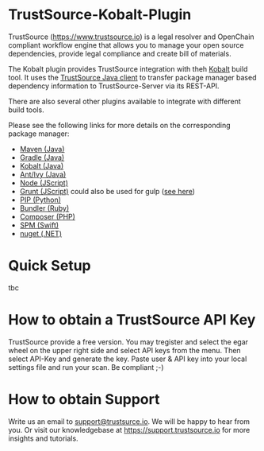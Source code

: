 # TrustSource-Kobalt-Plugin
TrustSource (https://www.trustsource.io) is a legal resolver and OpenChain compliant workflow engine that allows you to manage your open source dependencies, provide legal compliance and create bill of materials.

The Kobalt plugin provides TrustSource integration with theh [Kobalt](https://github.com/cbeust/Kobalt) build tool. It uses the [TrustSource Java client](https://github.com/eacg-gmbh/ecs-java-client/) to transfer package manager based dependency information to TrustSource-Server via its REST-API. 

There are also several other plugins available to integrate with different build tools.

Please see the following links for more details on the corresponding package manager: 
* [Maven (Java)](https://github.com/eacg-gmbh/ecs-mvn-plugin)
* [Gradle (Java)](https://github.com/eacg-gmbh/ecs-gradle-plugin)
* [Kobalt (Java)](https://github.com/eacg-gmbh/TrustSource-Kobalt-Plugin)
* [Ant/Ivy (Java)](https://github.com/eacg-gmbh/TrustSource-Ant-Plugin)
* [Node (JScript)](https://github.com/eacg-gmbh/ecs-node-client)
* [Grunt (JScript)](https://github.com/eacg-gmbh/ecs-grunt-plugin) could also be used for gulp ([see here](https://support.trustsource.io/hc/en-us/articles/115003209085-How-to-integrate-TrustSource-with-npm-via-gulp))
* [PIP (Python)](https://github.com/eacg-gmbh/ecs-pip-plugin)
* [Bundler (Ruby)](https://github.com/eacg-gmbh/ecs-bundler)
* [Composer (PHP)](https://github.com/eacg-gmbh/ecs-composer)
* [SPM (Swift)](https://github.com/eacg-gmbh/ecs-spm-plugin)
* [nuget (.NET)](https://github.com/eacg-gmbh/ecs-nuget)

# Quick Setup
tbc

# How to obtain a TrustSource API Key
TrustSource provide a free version. You may tregister and select the egar wheel on the upper right side and select API keys from the menu. Then select API-Key and generate the key. Paste user & API key into your local settings file and run your scan. Be compliant ;-)

# How to obtain Support
Write us an email to support@trustsurce.io. We will be happy to hear from you. Or visit our knowledgebase at https://support.trustsource.io for more insights and tutorials.
